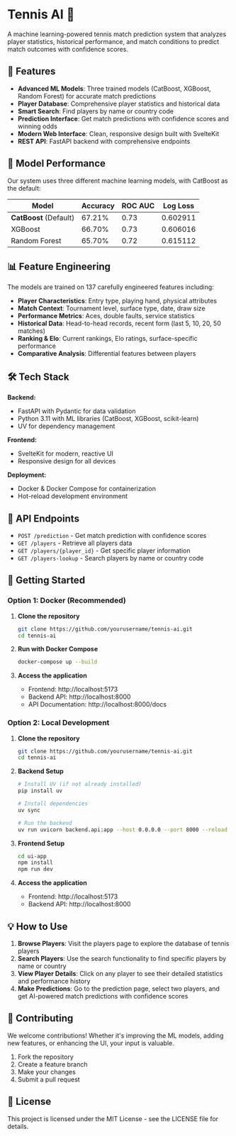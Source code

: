 # Tennis AI 🎾

A machine learning-powered tennis match prediction system that analyzes player statistics, historical performance, and match conditions to predict match outcomes with confidence scores.

## 🚀 Features

- **Advanced ML Models**: Three trained models (CatBoost, XGBoost, Random Forest) for accurate match predictions
- **Player Database**: Comprehensive player statistics and historical data
- **Smart Search**: Find players by name or country code
- **Prediction Interface**: Get match predictions with confidence scores and winning odds
- **Modern Web Interface**: Clean, responsive design built with SvelteKit
- **REST API**: FastAPI backend with comprehensive endpoints

## 🤖 Model Performance

Our system uses three different machine learning models, with CatBoost as the default:

| Model | Accuracy | ROC AUC | Log Loss |
|-------|----------|---------|----------|
| **CatBoost** (Default) | 67.21% | 0.73 | 0.602911 |
| XGBoost | 66.70% | 0.73 | 0.606016 |
| Random Forest | 65.70% | 0.72 | 0.615112 |

## 📊 Feature Engineering

The models are trained on 137 carefully engineered features including:

- **Player Characteristics**: Entry type, playing hand, physical attributes
- **Match Context**: Tournament level, surface type, date, draw size
- **Performance Metrics**: Aces, double faults, service statistics
- **Historical Data**: Head-to-head records, recent form (last 5, 10, 20, 50 matches)
- **Ranking & Elo**: Current rankings, Elo ratings, surface-specific performance
- **Comparative Analysis**: Differential features between players

## 🛠️ Tech Stack

**Backend:**
- FastAPI with Pydantic for data validation
- Python 3.11 with ML libraries (CatBoost, XGBoost, scikit-learn)
- UV for dependency management

**Frontend:**
- SvelteKit for modern, reactive UI
- Responsive design for all devices

**Deployment:**
- Docker & Docker Compose for containerization
- Hot-reload development environment

## 📡 API Endpoints

- `POST /prediction` - Get match prediction with confidence scores
- `GET /players` - Retrieve all players data
- `GET /players/{player_id}` - Get specific player information
- `GET /players-lookup` - Search players by name or country code

## 🚀 Getting Started

### Option 1: Docker (Recommended)

1. **Clone the repository**
   ```bash
   git clone https://github.com/yourusername/tennis-ai.git
   cd tennis-ai
   ```

2. **Run with Docker Compose**
   ```bash
   docker-compose up --build
   ```

3. **Access the application**
   - Frontend: http://localhost:5173
   - Backend API: http://localhost:8000
   - API Documentation: http://localhost:8000/docs

### Option 2: Local Development

1. **Clone the repository**
   ```bash
   git clone https://github.com/yourusername/tennis-ai.git
   cd tennis-ai
   ```

2. **Backend Setup**
   ```bash
   # Install UV (if not already installed)
   pip install uv
   
   # Install dependencies
   uv sync
   
   # Run the backend
   uv run uvicorn backend.api:app --host 0.0.0.0 --port 8000 --reload
   ```

3. **Frontend Setup**
   ```bash
   cd ui-app
   npm install
   npm run dev
   ```

4. **Access the application**
   - Frontend: http://localhost:5173
   - Backend API: http://localhost:8000

## 💡 How to Use

1. **Browse Players**: Visit the players page to explore the database of tennis players
2. **Search Players**: Use the search functionality to find specific players by name or country
3. **View Player Details**: Click on any player to see their detailed statistics and performance history
4. **Make Predictions**: Go to the prediction page, select two players, and get AI-powered match predictions with confidence scores

## 🤝 Contributing

We welcome contributions! Whether it's improving the ML models, adding new features, or enhancing the UI, your input is valuable.

1. Fork the repository
2. Create a feature branch
3. Make your changes
4. Submit a pull request

## 📝 License

This project is licensed under the MIT License - see the LICENSE file for details.